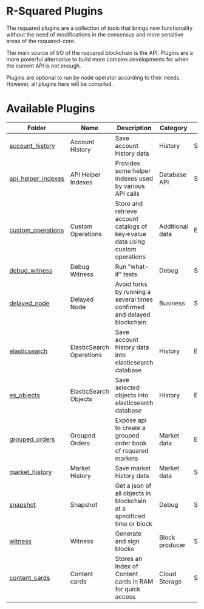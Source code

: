 # R-Squared Plugins

The rsquared plugins are a collection of tools that brings new functionality without the need of modifications in the consensus and more sensitive areas of the rsquared-core.

The main source of I/O of the rsquared blockchain is the API. Plugins are a more powerful alternative to build more complex developments for when the current API is not enough.

Plugins are optional to run by node operator according to their needs. However, all plugins here will be compiled.

# Available Plugins

Folder                             | Name                     | Description                                                                 | Category       | Status        | SpaceID     
-----------------------------------|--------------------------|-----------------------------------------------------------------------------|----------------|---------------|--------------|
[account_history](account_history) | Account History          | Save account history data                                                   | History        | Stable        | 4
[api_helper_indexes](api_helper_indexes) | API Helper Indexes | Provides some helper indexes used by various API calls                                                 | Database API   | Stable        | 
[custom_operations](custom_operations) | Custom Operations    | Store and retrieve account catalogs of key=>value data using custom operations | Additional data   | Experimental        | 7
[debug_witness](debug_witness)     | Debug Witness            | Run "what-if" tests                                                         | Debug          | Stable        |
[delayed_node](delayed_node)       | Delayed Node             | Avoid forks by running a several times confirmed and delayed blockchain     | Business       | Stable        |
[elasticsearch](elasticsearch)     | ElasticSearch Operations | Save account history data into elasticsearch database                       | History        | Experimental  | 6
[es_objects](es_objects)           | ElasticSearch Objects    | Save selected objects into elasticsearch database                           | History        | Experimental  |
[grouped_orders](grouped_orders)   | Grouped Orders           | Expose api to create a grouped order book of rsquared markets              | Market data    | Experimental  |
[market_history](market_history)   | Market History           | Save market history data                                                    | Market data    | Stable        | 5
[snapshot](snapshot)               | Snapshot                 | Get a json of all objects in blockchain at a specificed time or block       | Debug          | Stable        | 
[witness](witness)                 | Witness                  | Generate and sign blocks                                                    | Block producer | Stable        | 
[content_cards](content_cards)     | Content cards            | Stores an index of Content cards in RAM for quick access                    | Cloud Storage  | Stable        | 
